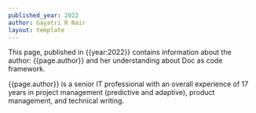 ```yaml
---
published_year: 2022
author: Gayatri R Nair
layout: template
---
```


This page, published in {{year:2022}} contains information about the author: {{page.author}} and her understanding about Doc as code framework. 

{{page.author}} is a senior IT professional with an overall experience of 17 years in project management (predictive and adaptive), product management, and technical writing. 
